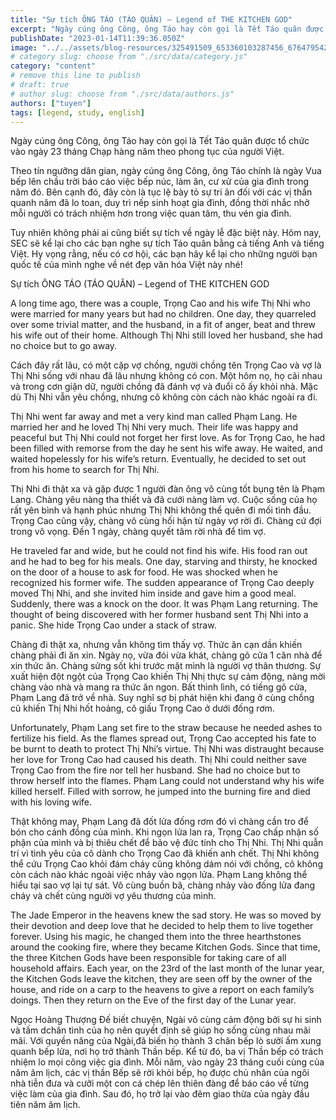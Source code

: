```yaml
---
title: "Sự tích ÔNG TÁO (TÁO QUÂN) – Legend of THE KITCHEN GOD"
excerpt: "Ngày cúng ông Công, ông Táo hay còn gọi là Tết Táo quân được tổ chức vào ngày 23 tháng Chạp hàng năm theo phong tục của người Việt."
publishDate: "2023-01-14T11:39:36.050Z"
image: "../../assets/blog-resources/325491509_653360103287456_6764795427602409622_n.jpg"
# category slug: choose from "./src/data/category.js"
category: "content"
# remove this line to publish
# draft: true
# author slug: choose from "./src/data/authors.js"
authors: ["tuyen"]
tags: [legend, study, english]
---
```

Ngày cúng ông Công, ông Táo hay còn gọi là Tết Táo quân được tổ chức vào ngày 23 tháng Chạp hàng năm theo phong tục của người Việt.

Theo tín ngưỡng dân gian, ngày cúng ông Công, ông Táo chính là ngày Vua bếp lên chầu trời báo cáo việc bếp núc, làm ăn, cư xử của gia đình trong năm đó. Bên cạnh đó, đây còn là tục lệ bày tỏ sự tri ân đối với các vị thần quanh năm đã lo toan, duy trì nếp sinh hoạt gia đình, đồng thời nhắc nhở mỗi người có trách nhiệm hơn trong việc quan tâm, thu vén gia đình.

Tuy nhiên không phải ai cũng biết sự tích về ngày lễ đặc biệt này. Hôm nay, SEC sẽ kể lại cho các bạn nghe sự tích Táo quân bằng cả tiếng Anh và tiếng Việt. Hy vọng rằng, nếu có cơ hội, các bạn hãy kể lại cho những người bạn quốc tế của mình nghe về nét đẹp văn hóa Việt này nhé!

Sự tích ÔNG TÁO (TÁO QUÂN) – Legend of THE KITCHEN GOD

A long time ago, there was a couple, Trọng Cao and his wife Thị Nhi who were married for many years but had no children. One day, they quarreled over some trivial matter, and the husband, in a fit of anger, beat and threw his wife out of their home. Although Thị Nhi still loved her husband, she had no choice but to go away. 

Cách đây rất lâu, có một cặp vợ chồng, người chồng tên Trọng Cao và vợ là Thị Nhi sống với nhau đã lâu nhưng không có con. Một hôm nọ, họ cãi nhau và trong cơn giận dữ, người chồng đã đánh vợ và đuổi cô ấy khỏi nhà. Mặc dù Thị Nhi vẫn yêu chồng, nhưng cô không còn cách nào khác ngoài ra đi.

Thị Nhi went far away and met a very kind man called Phạm Lang. He married her and he loved Thị Nhi very much. Their life was happy and peaceful but Thị Nhi could not forget her first love. As for Trọng Cao, he had been filled with remorse from the day he sent his wife away. He waited, and waited hopelessly for his wife’s return. Eventually, he decided to set out from his home to search for Thị Nhi.

Thị Nhi đi thật xa và gặp được 1 người đàn ông vô cùng tốt bụng tên là Phạm Lang. Chàng yêu nàng tha thiết và đã cưới nàng làm vợ. Cuộc sống của họ rất yên bình và hạnh phúc nhưng Thị Nhi không thể quên đi mối tình đầu. Trọng Cao cũng vậy, chàng vô cùng hối hận từ ngày vợ rời đi. Chàng cứ đợi trong vô vọng. Đến 1 ngày, chàng quyết tâm rời nhà để tìm vợ.

He traveled far and wide, but he could not find his wife. His food ran out and he had to beg for his meals. One day, starving and thirsty, he knocked on the door of a house to ask for food. He was shocked when he recognized his former wife. The sudden appearance of Trọng Cao deeply moved Thị Nhi, and she invited him inside and gave him a good meal. Suddenly, there was a knock on the door. It was Phạm Lang returning. The thought of being discovered with her former husband sent Thị Nhi into a panic. She hide Trọng Cao under a stack of straw.

Chàng đi thật xa, nhưng vẫn không tìm thấy vợ. Thức ăn cạn dần khiến chàng phải đi ăn xin. Ngày nọ, vừa đói vừa khát, chàng gõ cửa 1 căn nhà để xin thức ăn. Chàng sửng sốt khi trước mặt mình là người vợ thân thương. Sự xuất hiện đột ngột của Trọng Cao khiến Thị Nhị thực sự cảm động, nàng mời chàng vào nhà và mang ra thức ăn ngon. Bất thình lình, có tiếng gõ cửa, Phạm Lang đã trở về nhà. Suy nghĩ sợ bị phát hiện khi đang ở cùng chồng cũ khiến Thị Nhi hốt hoảng, cô giấu Trọng Cao ở dưới đống rơm.

Unfortunately, Phạm Lang set fire to the straw because he needed ashes to fertilize his field. As the flames spread out, Trọng Cao accepted his fate to be burnt to death to protect Thị Nhi’s virtue. Thị Nhi was distraught because her love for Trong Cao had caused his death. Thị Nhi could neither save Trọng Cao from the fire nor tell her husband. She had no choice but to throw herself into the flames. Phạm Lang could not understand why his wife killed herself. Filled with sorrow, he jumped into the burning fire and died with his loving wife.

Thật không may, Phạm Lang đã đốt lửa đống rơm đó vì chàng cần tro để bón cho cánh đồng của mình. Khi ngọn lửa lan ra, Trọng Cao chấp nhận số phận của mình và bị thiêu chết để bảo vệ đức tính cho Thị Nhi. Thị Nhi quẫn trí vì tình yêu của cô dành cho Trọng Cao đã khiến anh chết. Thị Nhi không thể cứu Trọng Cao khỏi đám cháy cũng không dám nói với chồng, cô không còn cách nào khác ngoài việc nhảy vào ngọn lửa. Phạm Lang không thể hiểu tại sao vợ lại tự sát. Vô cùng buồn bã, chàng nhảy vào đống lửa đang cháy và chết cùng người vợ yêu thương của mình.

The Jade Emperor in the heavens knew the sad story. He was so moved by their devotion and deep love that he decided to help them to live together forever. Using his magic, he changed them into the three hearthstones around the cooking fire, where they became Kitchen Gods. Since that time, the three Kitchen Gods have been responsible for taking care of all household affairs. Each year, on the 23rd of the last month of the lunar year, the Kitchen Gods leave the kitchen, they are seen off by the owner of the house, and ride on a carp to the heavens to give a report on each family’s doings. Then they return on the Eve of the first day of the Lunar year.

Ngọc Hoàng Thượng Đế biết chuyện, Ngài vô cùng cảm động bởi sự hi sinh và tấm dchân tình của họ nên quyết định sẽ giúp họ sống cùng nhau mãi mãi. Với quyền năng của Ngài,đã biến họ thành 3 chân bếp lò sưởi ấm xung quanh bếp lửa, nơi họ trở thành Thần bếp. Kể từ đó, ba vị Thần bếp có trách nhiệm lo mọi công việc gia đình. Mỗi năm, vào ngày 23 tháng cuối cùng của năm âm lịch, các vị thần Bếp sẽ rời khỏi bếp, họ được chủ nhân của ngôi nhà tiễn đưa và cưỡi một con cá chép lên thiên đàng để báo cáo về từng việc làm của gia đình. Sau đó, họ trở lại vào đêm giao thừa của ngày đầu tiên năm âm lịch.
